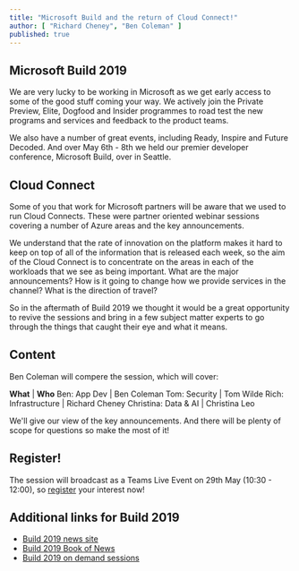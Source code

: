 ```yaml
---
title: "Microsoft Build and the return of Cloud Connect!"
author: [ "Richard Cheney", "Ben Coleman" ]
published: true
---
```


## Microsoft Build 2019

We are very lucky to be working in Microsoft as we get early access to some of the good stuff coming your way. We actively join the Private Preview, Elite, Dogfood and Insider programmes to road test the new programs and services and feedback to the product teams.

We also have a number of great events, including Ready, Inspire and Future Decoded.  And over May 6th - 8th we held our premier developer conference, Microsoft Build, over in Seattle.

## Cloud Connect

Some of you that work for Microsoft partners will be aware that we used to run Cloud Connects. These were partner oriented webinar sessions covering a number of Azure areas and the key announcements. 

We understand that the rate of innovation on the platform makes it hard to keep on top of all of the information that is released each week, so the aim of the Cloud Connect is to concentrate on the areas in each of the workloads that we see as being important.  What are the major announcements? How is it going to change how we provide services in the channel? What is the direction of travel? 

So in the aftermath of Build 2019 we thought it would be a great opportunity to revive the sessions and bring in a few subject matter experts to go through the things that caught their eye and what it means.

## Content

Ben Coleman will compere the session, which will cover:

**What** | **Who**
Ben: App Dev | Ben Coleman
Tom: Security | Tom Wilde
Rich: Infrastructure | Richard Cheney
Christina: Data & AI | Christina Leo

We'll give our view of the key announcements. And there will be plenty of scope for questions so make the most of it!

## Register!

The session will broadcast as a Teams Live Event on 29th May (10:30 - 12:00), so [register](https://www.microsoftevents.com/profile/6972146) your interest now!

## Additional links for Build 2019

* [Build 2019 news site](https://news.microsoft.com/build2019/)
* [Build 2019 Book of News](https://aka.ms/Build2019BookofNews)
* [Build 2019 on demand sessions](https://aka.ms/Build2019)
